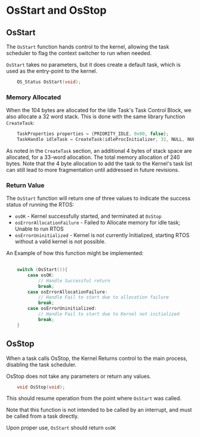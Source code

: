 # OsStart and OsStop
## OsStart

The `OsStart` function hands control to the kernel, allowing the task scheduler to flag the context switcher to run when needed.

`OsStart` takes no parameters, but it does create a default task, which is used as the entry-point to the kernel.

```C
    OS_Status OsStart(void);
```


### Memory Allocated

When the 104 bytes are allocated for the Idle Task's Task Control Block, we also allocate a 32 word stack. This is done with the same library function `CreateTask`: 

```C
    TaskProperties properties = {PRIORITY_IDLE, 0x00, false};
    TaskHandle idleTask = CreateTask(idleProcInitializer, 32, NULL, NULL, properties);
```

As noted in the `CreateTask` section, an additional 4 bytes of stack space are allocated, for a 33-word allocation. The total memory allocation of 240 bytes. Note that the 4 byte allocation to add the task to the Kernel's task list can still lead to more fragmentation until addressed in future revisions.

### Return Value

The `OsStart` function will return one of three values to indicate the success status of running the RTOS:

- `osOK` - Kernel successfully started, and terminated at `OsStop`
- `osErrorAllocationFailure` - Failed to Allocate memory for idle task; Unable to run RTOS
- `osErrorUninitialized` - Kernel is not currently Initialized, starting RTOS without a valid kernel is not possible.

An Example of how this function might be implemented:

```C
    
    switch (OsStart()){  
        case osOK:
            // Handle Successful return
            break;
        case osErrorAllocationFailure:
            // Handle Fail to start due to allocation failure
            break;
        case osErrorUninitialized:
            // Handle Fail to start due to Kernel not initialized
            break;
    }
```

## OsStop

When a task calls OsStop, the Kernel Returns control to the main process, disabling the task scheduler.

OsStop does not take any parameters or return any values.

```C
    void OsStop(void);
```

This should resume operation from the point where `OsStart` was called.

Note that this function is not intended to be called by an interrupt, and must be called from a task directly.

Upon proper use, `OsStart` should return `osOK`